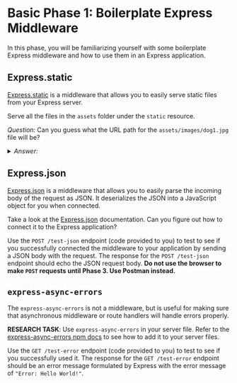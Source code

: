 # Basic Phase 1: Boilerplate Express Middleware

In this phase, you will be familiarizing yourself with some boilerplate Express
middleware and how to use them in an Express application.

## Express.static

[Express.static] is a middleware that allows you to easily serve static files
from your Express server.

Serve all the files in the `assets` folder under the `static` resource.

*Question:* Can you guess what the URL path for the `assets/images/dog1.jpg`
file will be?

<details><summary><i>Answer:</i></summary>The server should send the
<code>assets/images/dog1.jpg</code> file to the URL path of
<a href="http://localhost:5000/static/images/dog1.jpg">
http://localhost:5000/static/images/dog1.jpg</a>.</details>

## Express.json

[Express.json] is a middleware that allows you to easily parse the incoming body
of the request as JSON. It deserializes the JSON into a JavaScript object for
you when connected.

Take a look at the [Express.json] documentation. Can you figure out how to
connect it to the Express application?

Use the `POST /test-json` endpoint (code provided to you) to test to see if you
successfully connected the middleware to your application by sending a JSON body
with the request. The response for the `POST /test-json` endpoint should echo
the JSON request body. **Do not use the browser to make `POST` requests until
Phase 3. Use Postman instead.**

## `express-async-errors`

The `express-async-errors` is not a middleware, but is useful for making
sure that asynchronous middleware or route handlers will handle errors
properly.

**RESEARCH TASK**: Use `express-async-errors` in your server file.
Refer to the [express-async-errors npm docs] to see how to add it to your
server files.

Use the `GET /test-error` endpoint (code provided to you) to test to see if you
successfully used it. The response for the `GET /test-error` endpoint should be
an error message formulated by Express with the error message of
`"Error: Hello World!"`.

[http://localhost:5000/static/images/dog1.jpg]: http://localhost:5000/static/images/dog1.jpg
[Express.static]: https://expressjs.com/en/api.html#express.static
[Express.json]: https://expressjs.com/en/api.html#express.json
[express-async-errors npm docs]: https://www.npmjs.com/package/express-async-errors